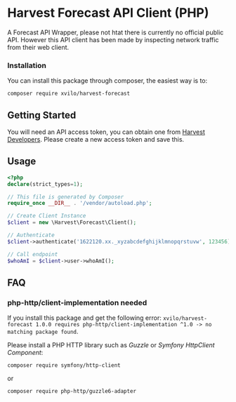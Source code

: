 # Harvest Forecast API Client (PHP)

A Forecast API Wrapper, please not htat there is currently no official public API. However this API client has been made
by inspecting network traffic from their web client. 

### Installation
You can install this package through composer, the easiest way is to:
```
composer require xvilo/harvest-forecast
```

## Getting Started
You will need an API access token, you can obtain one from [Harvest Developers](https://id.getharvest.com/developers). 
Please create a new access token and save this.

## Usage

```php
<?php
declare(strict_types=1);   

// This file is generated by Composer
require_once __DIR__ . '/vendor/autoload.php';

// Create Client Instance
$client = new \Harvest\Forecast\Client();

// Authenticate
$client->authenticate('1622120.xx._xyzabcdefghijklmnopqrstuvw', 123456);

// Call endpoint
$whoAmI = $client->user->whoAmI();
```

## FAQ

### php-http/client-implementation needed
If you install this package and get the following error: 
`xvilo/harvest-forecast 1.0.0 requires php-http/client-implementation ^1.0 -> no matching package found`.

Please install a PHP HTTP library such as *Guzzle* or *Symfony HttpClient Component*:
```
composer require symfony/http-client
```
or 
```
composer require php-http/guzzle6-adapter
```
